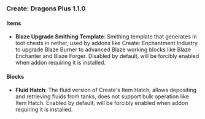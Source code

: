 ### Create: Dragons Plus 1.1.0

#### Items

- **Blaze Upgrade Smithing Template**: Smithing template that generates in 
loot chests in nether, used by addons like Create: Enchantment Industry to 
upgrade Blaze Burner to advanced Blaze working blocks like Blaze Enchanter 
and Blaze Forger. Disabled by default, will be forcibly enabled when addon 
requiring it is installed.

#### Blocks

- **Fluid Hatch**: The fluid version of Create's Item Hatch, allows depositing 
and retrieving fluids from tanks, does not support bulk operation like Item 
Hatch. Enabled by default, will be forcibly enabled when addon requiring it is 
installed.